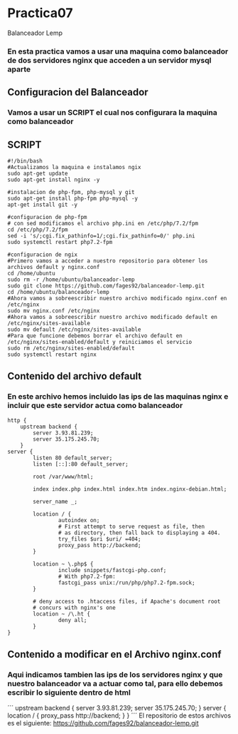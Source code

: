 # Practica07
Balanceador Lemp
### En esta practica vamos a usar una maquina como balanceador de dos servidores nginx que acceden a un servidor mysql aparte

## Configuracion del Balanceador
### Vamos a usar un SCRIPT el cual nos configurara la maquina como balanceador
## SCRIPT
```
#!/bin/bash
#Actualizamos la maquina e instalamos ngix
sudo apt-get update
sudo apt-get install nginx -y

#instalacion de php-fpm, php-mysql y git
sudo apt-get install php-fpm php-mysql -y
apt-get install git -y

#configuracion de php-fpm
# con sed modificamos el archivo php.ini en /etc/php/7.2/fpm
cd /etc/php/7.2/fpm
sed -i 's/;cgi.fix_pathinfo=1/;cgi.fix_pathinfo=0/' php.ini
sudo systemctl restart php7.2-fpm

#configuracion de ngix
#Primero vamos a acceder a nuestro repositorio para obtener los archivos default y nginx.conf
cd /home/ubuntu
sudo rm -r /home/ubuntu/balanceador-lemp
sudo git clone https://github.com/fages92/balanceador-lemp.git
cd /home/ubuntu/balanceador-lemp
#Ahora vamos a sobreescribir nuestro archivo modificado nginx.conf en /etc/nginx
sudo mv nginx.conf /etc/nginx
#Ahora vamos a sobreescribir nuestro archivo modificado default en /etc/nginx/sites-available
sudo mv default /etc/nginx/sites-available
#Para que funcione debemos borrar el archivo default en /etc/nginx/sites-enabled/default y reiniciamos el servicio
sudo rm /etc/nginx/sites-enabled/default
sudo systemctl restart nginx
```
## Contenido del archivo default
### En este archivo hemos incluido las ips de las maquinas nginx e incluir que este servidor actua como balanceador
```
http {
    upstream backend {
        server 3.93.81.239;
        server 35.175.245.70;
    }
server {
        listen 80 default_server;
        listen [::]:80 default_server;

        root /var/www/html;

        index index.php index.html index.htm index.nginx-debian.html;

        server_name _;

        location / {
                autoindex on;
                # First attempt to serve request as file, then
                # as directory, then fall back to displaying a 404.
                try_files $uri $uri/ =404;
                proxy_pass http://backend;
        }

        location ~ \.php$ {
                include snippets/fastcgi-php.conf;
                # With php7.2-fpm:
                fastcgi_pass unix:/run/php/php7.2-fpm.sock;
        }

        # deny access to .htaccess files, if Apache's document root
        # concurs with nginx's one
        location ~ /\.ht {
                deny all;
        }
}
```
## Contenido a modificar en el  Archivo nginx.conf
### Aqui indicamos tambien las ips de los servidores nginx y que nuestro balanceador va a actuar como tal, para ello debemos escribir lo siguiente dentro de html
´´´
 upstream backend {
        server 3.93.81.239;
        server 35.175.245.70;
}
    server {
        location / {
            proxy_pass http://backend;
        }
}
´´´
El repositorio de estos archivos es el siguiente: https://github.com/fages92/balanceador-lemp.git
